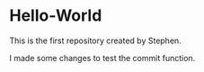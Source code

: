 # Hello-World
This is the first repository created by Stephen.

I made some changes to test the commit function.
